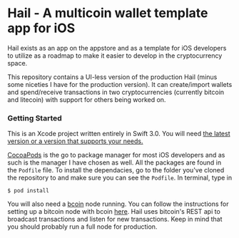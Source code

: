 # Hail - A multicoin wallet template app for iOS

Hail exists as an app on the appstore and as a template for iOS developers to utilize as a roadmap to make it easier to develop in the cryptocurrency space. 

This repository contains a UI-less version of the production Hail (minus some niceties I have for the production version). It can create/import wallets and spend/receive transactions in two cryptocurrencies (currently bitcoin and litecoin) with support for others being worked on.

### Getting Started

This is an Xcode project written entirely in Swift 3.0. You will need [the latest version or a version that supports your needs.](https://stackoverflow.com/questions/10335747/how-to-download-xcode-dmg-or-xip-file)

[CocoaPods](https://cocoapods.org/) is the go to package manager for most iOS developers and as such is the manager I have chosen as well. All the packages are found in the `Podfile` file. To install the dependacies, go to the folder you've cloned the repository to and make sure you can see the `Podfile`. In terminal, type in 

```
$ pod install
```

You will also need a [bcoin](http://bcoin.io/) node running. You can follow the instructions for setting up a bitcoin node with bcoin [here](https://github.com/bcoin-org/bcoin). Hail uses bitcoin's REST api to broadcast transactions and listen for new transactions. Keep in mind that you should probably run a full node for production.
